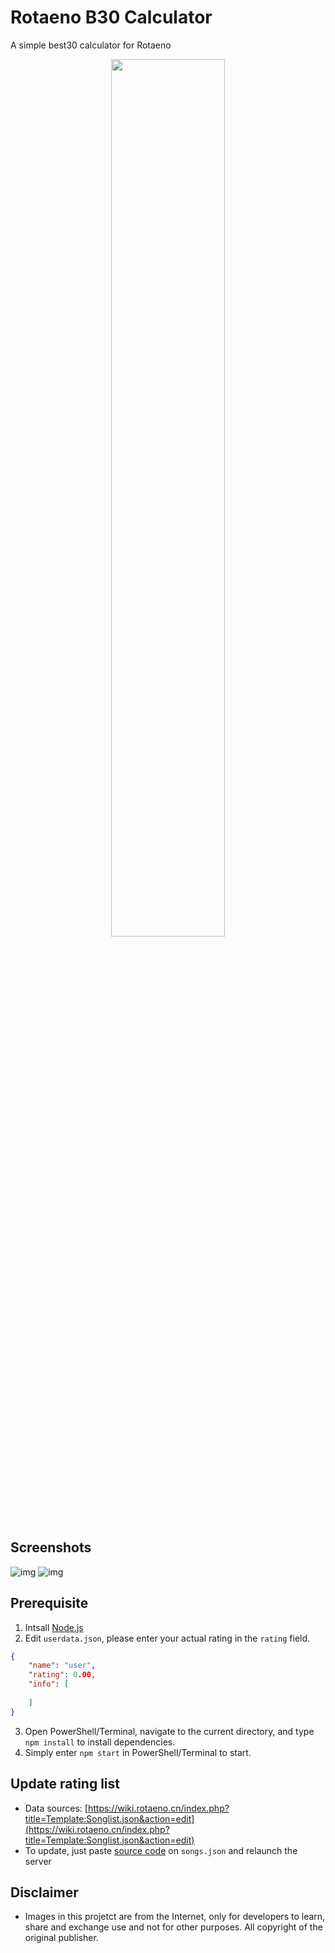 # Rotaeno B30 Calculator

A simple best30 calculator for Rotaeno
<div  align="center">    
    <img src="./images/demo.gif" width = "60%" height = "calc(0.6*width)">
</div>

## Screenshots

![img](./images/screenshot1.png)
![img](./images/screenshot2.png)

## Prerequisite

1. Intsall [Node.js](https://nodejs.org)
2. Edit `userdata.json`, please enter your actual rating in the `rating` field.

```json
{
    "name": "user",
    "rating": 0.00,
    "info": [
  
    ]
}
```

3. Open PowerShell/Terminal, navigate to the current directory, and type `npm install` to install dependencies.
4. Simply enter `npm start` in PowerShell/Terminal to start.

## Update rating list

- Data sources: [https://wiki.rotaeno.cn/index.php?title=Template:Songlist.json&action=edit](https://wiki.rotaeno.cn/index.php?title=Template:Songlist.json&action=edit)
- To update, just paste [source code](https://wiki.rotaeno.cn/index.php?title=Template:Songlist.json&action=edit) on `songs.json` and relaunch the server

## Disclaimer

- Images in this projetct are from the Internet, only for developers to learn, share and exchange use and not for other purposes. All copyright of the original publisher.
